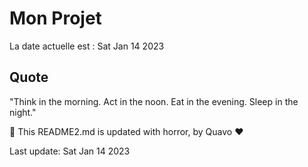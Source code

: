 # Mon Projet

La date actuelle est : Sat Jan 14 2023

## Quote

"Think in the morning. Act in the noon. Eat in the evening. Sleep in the night."

🤖 This README2.md is updated with horror, by Quavo ❤️

Last update: Sat Jan 14 2023